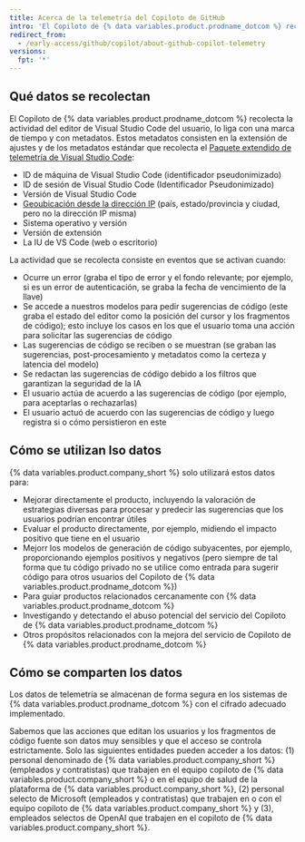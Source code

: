 ```yaml
---
title: Acerca de la telemetría del Copiloto de GitHub
intro: 'El Copiloto de {% data variables.product.prodname_dotcom %} recolecta y confía en datos de telemetría adicionales más allá de lo que recolectan otros productos y servicios de {% data variables.product.prodname_dotcom %}.'
redirect_from:
  - /early-access/github/copilot/about-github-copilot-telemetry
versions:
  fpt: '*'
---
```


## Qué datos se recolectan
El Copiloto de {% data variables.product.prodname_dotcom %} recolecta la actividad del editor de Visual Studio Code del usuario, lo liga con una marca de tiempo y con metadatos. Estos metadatos consisten en la extensión de ajustes y de los metadatos estándar que recolecta el [Paquete extendido de telemetría de Visual Studio Code](https://www.npmjs.com/package/vscode-extension-telemetry):

* ID de máquina de Visual Studio Code (identificador pseudonimizado)
* ID de sesión de Visual Studio Code (Identificador Pseudonimizado)
* Versión de Visual Studio Code
* [Geoubicación desde la dirección IP](https://docs.microsoft.com/en-us/azure/azure-monitor/app/ip-collection?tabs=net) (país, estado/provincia y ciudad, pero no la dirección IP misma)
* Sistema operativo y versión
* Versión de extensión
* La IU de VS Code (web o escritorio)

La actividad que se recolecta consiste en eventos que se activan cuando:

* Ocurre un error (graba el tipo de error y el fondo relevante; por ejemplo, si es un error de autenticación, se graba la fecha de vencimiento de la llave)
* Se accede a nuestros modelos para pedir sugerencias de código (este graba el estado del editor como la posición del cursor y los fragmentos de código); esto incluye los casos en los que el usuario toma una acción para solicitar las sugerencias de código
* Las sugerencias de código se reciben o se muestran (se graban las sugerencias, post-procesamiento y metadatos como la certeza y latencia del modelo)
* Se redactan las sugerencias de código debido a los filtros que garantizan la seguridad de la IA
* El usuario actúa de acuerdo a las sugerencias de código (por ejemplo, para aceptarlas o rechazarlas)
* El usuario actuó de acuerdo con las sugerencias de código y luego registra si o cómo persistieron en este

## Cómo se utilizan lso datos
{% data variables.product.company_short %} solo utilizará estos datos para:

* Mejorar directamente el producto, incluyendo la valoración de estrategias diversas para procesar y predecir las sugerencias que los usuarios podrían encontrar útiles
* Evaluar el producto directamente, por ejemplo, midiendo el impacto positivo que tiene en el usuario
* Mejorr los modelos de generación de código subyacentes, por ejemplo, proporcionando ejemplos positivos y negativos (pero siempre de tal forma que tu código privado no se utilice como entrada para sugerir código para otros usuarios del Copiloto de {% data variables.product.prodname_dotcom %})
* Para guiar productos relacionados cercanamente con {% data variables.product.prodname_dotcom %}
* Investigando y detectando el abuso potencial del servicio del Copiloto de {% data variables.product.prodname_dotcom %}
* Otros propósitos relacionados con la mejora del servicio de Copiloto de {% data variables.product.prodname_dotcom %}

## Cómo se comparten los datos
Los datos de telemetría se almacenan de forma segura en los sistemas de {% data variables.product.prodname_dotcom %} con el cifrado adecuado implementado.

Sabemos que las acciones que editan los usuarios y los fragmentos de código fuente son datos muy sensibles y que el acceso se controla estrictamente. Solo las siguientes entidades pueden acceder a los datos: (1) personal denominado de {% data variables.product.company_short %} (empleados y contratistas) que trabajen en el equipo copiloto de {% data variables.product.company_short %} o en el equipo de salud de la plataforma de {% data variables.product.company_short %}, (2) personal selecto de Microsoft (empleados y contratistas) que trabajen en o con el equipo copiloto de {% data variables.product.company_short %} y (3), empleados selectos de OpenAI que trabajen en el copiloto de {% data variables.product.company_short %}.
